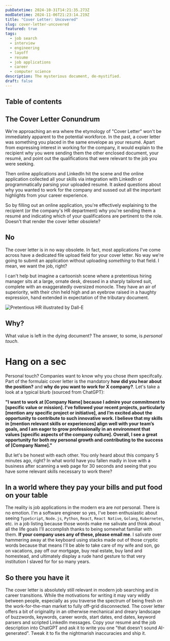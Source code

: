 ```yaml
---
pubDatetime: 2024-10-31T14:21:35.273Z
modDatetime: 2024-11-06T21:23:14.219Z
title: "Cover Letter: Uncovered"
slug: cover-letter-uncovered
featured: true
tags:
  - job search
  - interview
  - engineering
  - layoff
  - resume
  - job applications
  - career
  - computer science
description: The mysterious document, de-mystified.
draft: false
---
```


## Table of contents

## The Cover Letter Conundrum

We're approaching an era where the etymology of "Cover Letter" won't be immediately apparent to the potential workforce. In the past, a cover letter was something you placed in the same envelope as your resumé. Apart from expressing interest in working for the company, it would explain to the recipient why you were sending them the other enclosed document, your resumé, and point out the qualifications that were relevant to the job you were seeking.

Then online applications and LinkedIn hit the scene and the online application collected all your skills via integration with LinkedIn or programmatically parsing your uploaded resumé. It asked questions about why you wanted to work for the company and sussed out all the important highlights from your career experience.

So by filling out an online application, you're effectively explaining to the recipient (or the company's HR department) why you're sending them a resumé and indicating which of your qualifications are pertinent to the role. Doesn't that render the cover letter obsolete?


## No

The cover letter is in no way obsolete. In fact, most applications I've come across have a dedicated file upload field for your cover letter. No way we're going to submit an application without uploading *something* to that field. I mean, we want the job, right?

 I can't help but imagine a cartoonish scene where a pretentious hiring manager sits at a large, ornate desk, dressed in a sharply tailored suit, complete with an exaggeratedly oversized monocle. They have an air of superiority, with their chin held high and an eyebrow raised in a haughty expression, hand extended in expectation of the tributary document.

 ![Pretentious HR illustrated by Dall-E](https://ik.imagekit.io/enginyyr/enginyyr-blog/100-cover-letter/DALL-E-pretentious.webp?updatedAt=1730457739773)

## Why?

What value is left in the dying document? The answer, to some, is *personal touch*. 

# Hang on a sec

Personal touch? Companies want to know why you chose *them* specifcally. Part of the formulaic cover letter is the mandatory **how did you hear about the position?** and **why do you want to work for X company?**. Let's take a look at a typical blurb (sourced from ChatGPT):

<b>"I want to work at [Company Name] because I admire your commitment to [specific value or mission]. I’ve followed your recent projects, particularly [mention any specific project or initiative], and I’m excited about the opportunity to contribute to such innovative work. I believe that my skills in [mention relevant skills or experiences] align well with your team’s goals, and I am eager to grow professionally in an environment that values [specific aspects of the company culture]. Overall, I see a great opportunity for both my personal growth and contributing to the success of [Company Name]."</b>

But let's be honest with each other. You only heard about this company 5 minutes ago, right? In what world have you fallen madly in love with a business after scanning a web page for 30 seconds and seeing that you have some relevant skills necessary to work there?

## In a world where they pay your bills and put food on your table

The reality is job applications in the modern era are *not* personal. There is no emotion. I'm a software engineer so yes, I've been enthusiastic about seeing `TypeScript`, `Node.js`, `Python`, `React`, `React Native`, `Golang`, `Kubernetes`, etc. in a job listing because those words make me salivate and think about all the life goals I'll accomplish thanks to being somewhat familiar with them. **If your company uses any of these, please email me**. I salivate over hammering away at the keyboard using stacks made out of those cryptic words because that means I'll be able to take care of my wife and son, go on vacations, pay off our mortgage, buy real estate, buy land and homestead, and ultimately display a rude hand gesture to that very institution I slaved for for so many years.


## So there you have it

The cover letter is absolutely still relevant in modern job searching and in career transitions. While the motivations for writing it may vary wildly between people, especially as you traverse the spectrum of being fresh on the work-for-the-man market to fully off-grid disconnected. The cover letter offers a bit of originality in an otherwise mechanical and dreary landscape of buzzwords, keywords, career words, start dates, end dates, keyword parsers and scripted LinkedIn messages. Copy your resumé and the job description into ChatGPT and ask it to write you one "that doesn't sound AI-generated". Tweak it to fix the nightmarish inaccuracies and ship it.